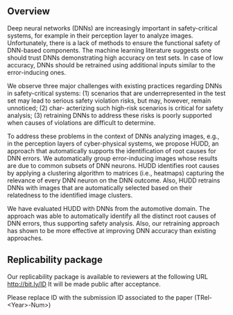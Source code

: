 

## Overview 

Deep neural networks (DNNs) are increasingly important in safety-critical systems, for example in their perception layer to analyze images. Unfortunately, there is a lack of methods to ensure the functional safety of DNN-based components. The machine learning literature suggests one should trust DNNs demonstrating high accuracy on test sets. In case of low accuracy, DNNs should be retrained using additional inputs similar to the error-inducing ones.

We observe three major challenges with existing practices regarding DNNs in safety-critical systems: (1) scenarios that are underrepresented in the test set may lead to serious safety violation risks, but may, however, remain unnoticed; (2) char- acterizing such high-risk scenarios is critical for safety analysis; (3) retraining DNNs to address these risks is poorly supported when causes of violations are difficult to determine.

To address these problems in the context of DNNs analyzing images, e.g., in the perception layers of cyber-physical systems, we propose HUDD, an approach that automatically supports the identification of root causes for DNN errors. We automatically group error-inducing images whose results are due to common subsets of DNN neurons. HUDD identifies root causes by applying a clustering algorithm to matrices (i.e., heatmaps) capturing the relevance of every DNN neuron on the DNN outcome. Also, HUDD retrains DNNs with images that are automatically selected based on their relatedness to the identified image clusters.

We have evaluated HUDD with DNNs from the automotive domain. The approach was able to automatically identify all the distinct root causes of DNN errors, thus supporting safety analysis. Also, our retraining approach has shown to be more effective at improving DNN accuracy than existing approaches.


## Replicability package

Our replicability package is available to reviewers at the following URL http://bit.ly/ID It will be made public after acceptance.
  
Please replace ID with the submission ID associated to the paper (TRel-\<Year\>-Num>)

